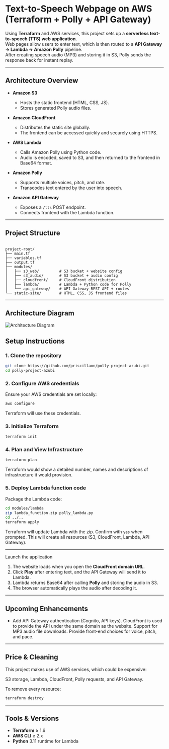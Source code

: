# Text-to-Speech Webpage on AWS (Terraform + Polly + API Gateway)

Using **Terraform** and AWS services, this project sets up a **serverless text-to-speech (TTS) web application**.  
Web pages allow users to enter text, which is then routed to a **API Gateway → Lambda → Amazon Polly** pipeline.  
After creating speech audio (MP3) and storing it in S3, Polly sends the response back for instant replay.

---

## Architecture Overview

- **Amazon S3**  
  - Hosts the static frontend (HTML, CSS, JS).  
  - Stores generated Polly audio files.  

- **Amazon CloudFront**  
  - Distributes the static site globally.  
  - The frontend can be accessed quickly and securely using HTTPS.  

- **AWS Lambda**    
  - Calls Amazon Polly using Python code.  
  - Audio is encoded, saved to S3, and then returned to the frontend in Base64 format.   

- **Amazon Polly**   
  - Supports multiple voices, pitch, and rate.  
  - Transcodes text entered by the user into speech.

- **Amazon API Gateway**  
  - Exposes a `/tts` POST endpoint.  
  - Connects frontend with the Lambda function.  

---

##  Project Structure

```

project-root/
├── main.tf
├── variables.tf
├── output.tf
├── modules/
│   ├── s3_web/         # S3 bucket + website config
│   ├── s3_audio/       # S3 bucket + audio config
│   ├── cloudfront/     # CloudFront distribution
│   ├── lambda/         # Lambda + Python code for Polly
│   └── api_gateway/    # API Gateway REST API + routes
└── static-site/        # HTML, CSS, JS frontend files

````

---
## Architecture Diagram 
![Architecture Diagram](./polly_architecturediagram/Text_to_speechproj.drawio.png) 

##  Setup Instructions

### 1. Clone the repository

```bash
git clone https://github.com/priscillaon/polly-project-azubi.git
cd polly-project-azubi
````

### 2. Configure AWS credentials

Ensure your AWS credentials are set locally:

```bash
aws configure
```

Terraform will use these credentials.

### 3. Initialize Terraform

```bash
terraform init
```

### 4. Plan and View Infrastructure

```bash
terraform plan
```

Terraform would show a detailed number, names and descriptions of infrastructure it would provision.

### 5. Deploy Lambda function code

Package the Lambda code:

```bash
cd modules/lambda
zip lambda_function.zip polly_lambda.py
cd ../..
terraform apply
```

Terraform will update Lambda with the zip.
Confirm with `yes` when prompted.
This will create all resources (S3, CloudFront, Lambda, API Gateway).

---

Launch the application

1. The website loads when you open the **CloudFront domain URL**.
2. Click **Play** after entering text, and the API Gateway will send it to Lambda.
3. Lambda returns Base64 after calling **Polly** and storing the audio in S3.
4. The browser automatically plays the audio after decoding it.

---

## Upcoming Enhancements

- Add API Gateway authentication (Cognito, API keys).
CloudFront is used to provide the API under the same domain as the website.
Support for MP3 audio file downloads.
Provide front-end choices for voice, pitch, and pace.

---

## Price & Cleaning

This project makes use of AWS services, which could be expensive:

S3 storage, Lambda, CloudFront, Polly requests, and API Gateway.

To remove every resource:

```bash
terraform destroy
```

---

##  Tools & Versions

- **Terraform** ≥ 1.6
- **AWS CLI** ≥ 2.x
- **Python** 3.11 runtime for Lambda
